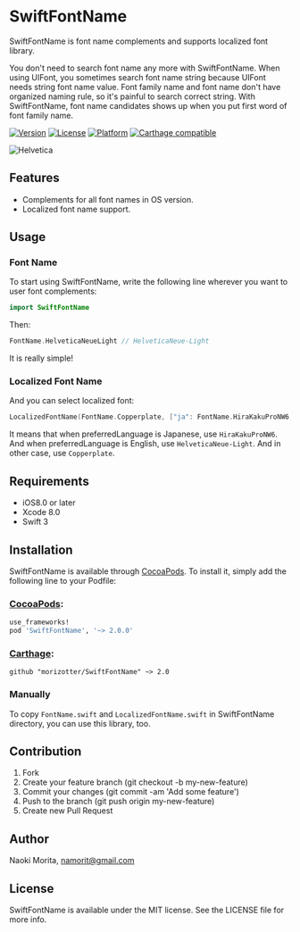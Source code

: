# SwiftFontName

SwiftFontName is font name complements and supports localized font library.

You don't need to search font name any more with SwiftFontName. When using UIFont, you sometimes search font name string because UIFont needs string font name value. Font family name and font name don't have organized naming rule, so it's painful to search correct string. With SwiftFontName, font name candidates shows up when you put first word of font family name.

[![Version](https://img.shields.io/cocoapods/v/SwiftFontName.svg?style=flat)](http://cocoapods.org/pods/SwiftFontName)
[![License](https://img.shields.io/cocoapods/l/SwiftFontName.svg?style=flat)](http://cocoapods.org/pods/SwiftFontName)
[![Platform](https://img.shields.io/cocoapods/p/SwiftFontName.svg?style=flat)](http://cocoapods.org/pods/SwiftFontName)
[![Carthage compatible](https://img.shields.io/badge/Carthage-compatible-4BC51D.svg?style=flat)](https://github.com/Carthage/Carthage)

![Helvetica](misc/helvetica.png)

## Features

- Complements for all font names in OS version.
- Localized font name support.

## Usage

### Font Name

To start using SwiftFontName, write the following line wherever you want to user font complements:

```swift
import SwiftFontName
```

Then:

```swift
FontName.HelveticaNeueLight // HelveticaNeue-Light
```

It is really simple!

### Localized Font Name

And you can select localized font:

```swift
LocalizedFontName(FontName.Copperplate, ["ja": FontName.HiraKakuProNW6, "en": FontName.HelveticaNeueLight])
```

It means that when preferredLanguage is Japanese, use `HiraKakuProNW6`. And when preferredLanguage is English, use `HelveticaNeue-Light`. And in other case, use `Copperplate`.

## Requirements

- iOS8.0 or later
- Xcode 8.0
- Swift 3

## Installation

SwiftFontName is available through [CocoaPods](http://cocoapods.org). To install
it, simply add the following line to your Podfile:

### [CocoaPods](http://cocoapods.org):

```ruby
use_frameworks!
pod 'SwiftFontName', '~> 2.0.0'
```

### [Carthage](https://github.com/Carthage/Carthage):

```ogdl
github "morizotter/SwiftFontName" ~> 2.0
```

### Manually

To copy `FontName.swift` and `LocalizedFontName.swift` in SwiftFontName directory, you can use this library, too.

## Contribution

1. Fork
2. Create your feature branch (git checkout -b my-new-feature)
3. Commit your changes (git commit -am 'Add some feature')
4. Push to the branch (git push origin my-new-feature)
5. Create new Pull Request

## Author

Naoki Morita, namorit@gmail.com

## License

SwiftFontName is available under the MIT license. See the LICENSE file for more info.
